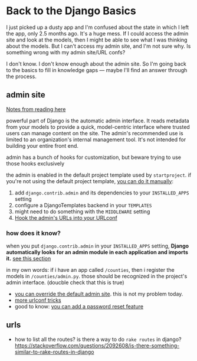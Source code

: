 # Back to the Django Basics

I just picked up a dusty app and I'm confused about the state in which I left the app, only 2.5 months ago. It's a huge mess. If I could access the admin site and look at the models, then I might be able to see what I was thinking about the models. But I can't access my admin site, and I'm not sure why. Is something wrong with my admin site/URL confs? 

I don't know. I don't know enough about the admin site. So I'm going back to the basics to fill in knowledge gaps — maybe I'll find an answer through the process.

## admin site
[Notes from reading here](https://docs.djangoproject.com/en/3.1/ref/contrib/admin/)

powerful part of Django is the automatic admin interface. It reads metadata from your models to provide a quick, model-centric interface where trusted users can manage content on the site. The admin's recommended use is limited to an organization's internal management tool. It's not intended for building your entire front end.

admin has a bunch of hooks for customization, but beware trying to use those hooks exclusively

the admin is enabled in the default project template used by `startproject`. if you're not using the default project template, [you can do it manually](https://docs.djangoproject.com/en/3.1/ref/contrib/admin/#overview):
1. add `django.contrib.admin` and its dependencies to your `INSTALLED_APPS` setting
2. configure a DjangoTemplates backend in your `TEMPLATES`
3. might need to do something with the `MIDDLEWARE` setting
4. [Hook the admin's URLs into your URLconf](https://docs.djangoproject.com/en/3.1/ref/contrib/admin/#hooking-adminsite-to-urlconf)

### how does it know?
when you put `django.contrib.admin` in your `INSTALLED_APPS` setting, **Django automatically looks for an admin module in each application and imports it.** [see this section](https://docs.djangoproject.com/en/3.1/ref/contrib/admin/#discovery-of-admin-files)

in my own words: if i have an app called `/counties`, then i register the models in `/counties/admin.py`. those should be recognized in the project's admin interface. (doucble check that this is true)

- [you can override the default admin site](https://docs.djangoproject.com/en/3.1/ref/contrib/admin/#overriding-the-default-admin-site). this is not my problem today.
- [more urlconf tricks](https://docs.djangoproject.com/en/3.1/ref/contrib/admin/#multiple-admin-sites-in-the-same-urlconf)
- good to know: [you can add a password reset feature](https://docs.djangoproject.com/en/3.1/ref/contrib/admin/#adding-a-password-reset-feature)

## urls
- how to list all the routes? is there a way to do `rake routes` in django? https://stackoverflow.com/questions/2092608/is-there-something-similar-to-rake-routes-in-django
